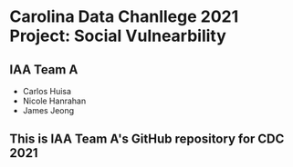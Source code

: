 # Carolina Data Chanllege 2021 Project: Social Vulnearbility
## IAA Team A
* Carlos Huisa
* Nicole Hanrahan
* James Jeong

## This is IAA Team A's GitHub repository for CDC 2021
